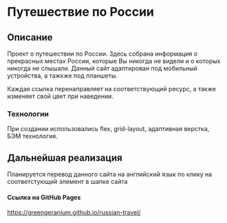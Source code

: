 # Путешествие по России

##  Описание

Проект о путешествии по России. Здесь собрана информация о прекрасных местах России, которые Вы никогда не видели и о которых никогда не слышали. Данный сайт адаптирован под мобильный устройства, а тажкже под планшеты.

Каждая ссылка перенаправляет на соответствующий ресурс, а также изменяет свой цвет при наведении. 

### Технологии

При создании использовались flex, grid-layout, адаптивная верстка, БЭМ технология.

## Дальнейшая реализация

Планируется перевод данного сайта на английский язык по клику на соответстующий элемент в шапке сайта

#### Ссылка на GitHub Pages

https://greengeranium.github.io/russian-travel/
